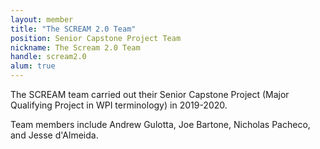 ```yaml
---
layout: member
title: "The SCREAM 2.0 Team"
position: Senior Capstone Project Team
nickname: The Scream 2.0 Team
handle: scream2.0
alum: true
---
```

The SCREAM team carried out their Senior Capstone Project
(Major Qualifying Project in WPI terminology) in 2019-2020.

Team members include Andrew Gulotta, Joe Bartone, Nicholas Pacheco, and Jesse d'Almeida.
